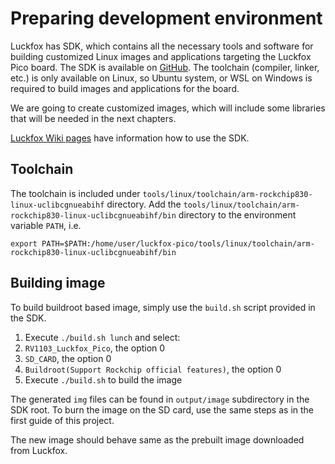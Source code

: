 # Preparing development environment

Luckfox has SDK, which contains all the necessary tools and software for building customized Linux images and applications targeting the Luckfox Pico board.
The SDK is available on [GitHub](https://github.com/LuckfoxTECH/luckfox-pico).
The toolchain (compiler, linker, etc.) is only available on Linux, so Ubuntu system, or WSL on Windows is required to build images and applications for the board.

We are going to create customized images, which will include some libraries that will be needed in the next chapters.

[Luckfox Wiki pages](https://wiki.luckfox.com/Luckfox-Pico/Luckfox-Pico-SDK/) have information how to use the SDK.

## Toolchain

The toolchain is included under `tools/linux/toolchain/arm-rockchip830-linux-uclibcgnueabihf` directory.
Add the `tools/linux/toolchain/arm-rockchip830-linux-uclibcgnueabihf/bin` directory to the environment variable `PATH`, i.e.

```
export PATH=$PATH:/home/user/luckfox-pico/tools/linux/toolchain/arm-rockchip830-linux-uclibcgnueabihf/bin
```

## Building image

To build buildroot based image, simply use the `build.sh` script provided in the SDK.

1. Execute `./build.sh lunch` and select:
  1. `RV1103_Luckfox_Pico`, the option 0
  2. `SD_CARD`, the option 0
  3. `Buildroot(Support Rockchip official features)`, the option 0
2. Execute `./build.sh` to build the image

The generated `img` files can be found in `output/image` subdirectory in the SDK root.
To burn the image on the SD card, use the same steps as in the first guide of this project.

The new image should behave same as the prebuilt image downloaded from Luckfox.
